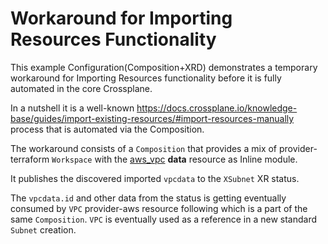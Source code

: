 # Workaround for Importing Resources Functionality

This example Configuration(Composition+XRD) demonstrates a temporary workaround
for Importing Resources functionality before it is fully automated in the core Crossplane.

In a nutshell it is a well-known
https://docs.crossplane.io/knowledge-base/guides/import-existing-resources/#import-resources-manually
process that is automated via the Composition.

The workaround consists of a `Composition` that provides a mix of provider-terraform
`Workspace` with the
[aws_vpc](https://registry.terraform.io/providers/hashicorp/aws/latest/docs/data-sources/vpc)
**data** resource as Inline module.

It publishes the discovered imported  `vpcdata` to the `XSubnet` XR status.

The `vpcdata.id` and other data from the status is getting eventually consumed by `VPC`
provider-aws resource following which is a part of the same `Composition`. `VPC`
is eventually used as a reference in a new standard `Subnet` creation.
